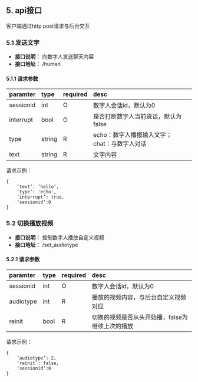 ## 5. api接口
客户端通过http post请求与后台交互

### 5.1 发送文字
- **接口说明：** 向数字人发送聊天内容
- **接口地址：** /human

#### 5.1.1 请求参数
  
paramter			|type		|required	|desc  
:----				|:---		|:------	|:---	
sessionid			|int		|O			|数字人会话id，默认为0
interrupt			|bool		|O			|是否打断数字人当前说话，默认为false
type				|string		|R			|echo：数字人播报输入文字；chat：与数字人对话
text				|string		|R			|文字内容


请求示例：

```
{
    ‘text’: ‘hello’,
    ‘type’: 'echo',
    ‘interrupt’: true,
    ‘sessionid’:0
}

```

### 5.2 切换播放视频
- **接口说明：** 控制数字人播放自定义视频
- **接口地址：** /set_audiotype

#### 5.2.1 请求参数
  
paramter			|type		|required	|desc  
:----				|:---		|:------	|:---	
sessionid			|int		|O			|数字人会话id，默认为0
audiotype			|int		|R			|播放的视频内容，与后台自定义视频对应
reinit				|bool		|R			|切换的视频是否从头开始播，false为继续上次的播放


请求示例：

```
{
    ‘audiotype’: 2,
    ‘reinit’: false,
    ‘sessionid’:0
}

```